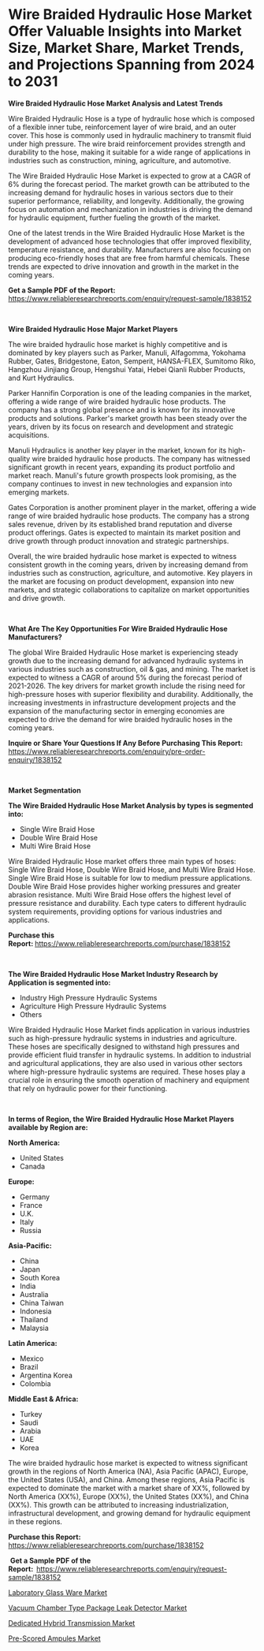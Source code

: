 <p><h1>Wire Braided Hydraulic Hose Market Offer Valuable Insights into Market Size, Market Share, Market Trends, and Projections Spanning from 2024 to 2031</h1></p><p><strong>Wire Braided Hydraulic Hose Market Analysis and Latest Trends</strong></p>
<p><p>Wire Braided Hydraulic Hose is a type of hydraulic hose which is composed of a flexible inner tube, reinforcement layer of wire braid, and an outer cover. This hose is commonly used in hydraulic machinery to transmit fluid under high pressure. The wire braid reinforcement provides strength and durability to the hose, making it suitable for a wide range of applications in industries such as construction, mining, agriculture, and automotive.</p><p>The Wire Braided Hydraulic Hose Market is expected to grow at a CAGR of 6% during the forecast period. The market growth can be attributed to the increasing demand for hydraulic hoses in various sectors due to their superior performance, reliability, and longevity. Additionally, the growing focus on automation and mechanization in industries is driving the demand for hydraulic equipment, further fueling the growth of the market.</p><p>One of the latest trends in the Wire Braided Hydraulic Hose Market is the development of advanced hose technologies that offer improved flexibility, temperature resistance, and durability. Manufacturers are also focusing on producing eco-friendly hoses that are free from harmful chemicals. These trends are expected to drive innovation and growth in the market in the coming years.</p></p>
<p><strong>Get a Sample PDF of the Report:&nbsp;</strong> <a href="https://www.reliableresearchreports.com/enquiry/request-sample/1838152">https://www.reliableresearchreports.com/enquiry/request-sample/1838152</a></p>
<p>&nbsp;</p>
<p><strong>Wire Braided Hydraulic Hose Major Market Players</strong></p>
<p><p>The wire braided hydraulic hose market is highly competitive and is dominated by key players such as Parker, Manuli, Alfagomma, Yokohama Rubber, Gates, Bridgestone, Eaton, Semperit, HANSA-FLEX, Sumitomo Riko, Hangzhou Jinjiang Group, Hengshui Yatai, Hebei Qianli Rubber Products, and Kurt Hydraulics.</p><p>Parker Hannifin Corporation is one of the leading companies in the market, offering a wide range of wire braided hydraulic hose products. The company has a strong global presence and is known for its innovative products and solutions. Parker's market growth has been steady over the years, driven by its focus on research and development and strategic acquisitions.</p><p>Manuli Hydraulics is another key player in the market, known for its high-quality wire braided hydraulic hose products. The company has witnessed significant growth in recent years, expanding its product portfolio and market reach. Manuli's future growth prospects look promising, as the company continues to invest in new technologies and expansion into emerging markets.</p><p>Gates Corporation is another prominent player in the market, offering a wide range of wire braided hydraulic hose products. The company has a strong sales revenue, driven by its established brand reputation and diverse product offerings. Gates is expected to maintain its market position and drive growth through product innovation and strategic partnerships.</p><p>Overall, the wire braided hydraulic hose market is expected to witness consistent growth in the coming years, driven by increasing demand from industries such as construction, agriculture, and automotive. Key players in the market are focusing on product development, expansion into new markets, and strategic collaborations to capitalize on market opportunities and drive growth.</p></p>
<p>&nbsp;</p>
<p><strong>What Are The Key Opportunities For Wire Braided Hydraulic Hose Manufacturers?</strong></p>
<p><p>The global Wire Braided Hydraulic Hose market is experiencing steady growth due to the increasing demand for advanced hydraulic systems in various industries such as construction, oil & gas, and mining. The market is expected to witness a CAGR of around 5% during the forecast period of 2021-2026. The key drivers for market growth include the rising need for high-pressure hoses with superior flexibility and durability. Additionally, the increasing investments in infrastructure development projects and the expansion of the manufacturing sector in emerging economies are expected to drive the demand for wire braided hydraulic hoses in the coming years.</p></p>
<p><strong>Inquire or Share Your Questions If Any Before Purchasing This Report:</strong> <a href="https://www.reliableresearchreports.com/enquiry/pre-order-enquiry/1838152">https://www.reliableresearchreports.com/enquiry/pre-order-enquiry/1838152</a></p>
<p>&nbsp;</p>
<p><strong>Market Segmentation</strong></p>
<p><strong>The Wire Braided Hydraulic Hose Market Analysis by types is segmented into:</strong></p>
<p><ul><li>Single Wire Braid Hose</li><li>Double Wire Braid Hose</li><li>Multi Wire Braid Hose</li></ul></p>
<p><p>Wire Braided Hydraulic Hose market offers three main types of hoses: Single Wire Braid Hose, Double Wire Braid Hose, and Multi Wire Braid Hose. Single Wire Braid Hose is suitable for low to medium pressure applications. Double Wire Braid Hose provides higher working pressures and greater abrasion resistance. Multi Wire Braid Hose offers the highest level of pressure resistance and durability. Each type caters to different hydraulic system requirements, providing options for various industries and applications.</p></p>
<p><strong>Purchase this Report:&nbsp;</strong><a href="https://www.reliableresearchreports.com/purchase/1838152">https://www.reliableresearchreports.com/purchase/1838152</a></p>
<p>&nbsp;</p>
<p><strong>The Wire Braided Hydraulic Hose Market Industry Research by Application is segmented into:</strong></p>
<p><ul><li>Industry High Pressure Hydraulic Systems</li><li>Agriculture High Pressure Hydraulic Systems</li><li>Others</li></ul></p>
<p><p>Wire Braided Hydraulic Hose Market finds application in various industries such as high-pressure hydraulic systems in industries and agriculture. These hoses are specifically designed to withstand high pressures and provide efficient fluid transfer in hydraulic systems. In addition to industrial and agricultural applications, they are also used in various other sectors where high-pressure hydraulic systems are required. These hoses play a crucial role in ensuring the smooth operation of machinery and equipment that rely on hydraulic power for their functioning.</p></p>
<p>&nbsp;</p>
<p><strong>In terms of Region, the Wire Braided Hydraulic Hose Market Players available by Region are:</strong></p>
<p>
    <p> <strong> North America: </strong>
        <ul>
            <li>United States</li>
            <li>Canada</li>
        </ul>
        </p> 
    <p> <strong> Europe: </strong>
        <ul>
            <li>Germany</li>
            <li>France</li>
            <li>U.K.</li>
            <li>Italy</li>
            <li>Russia</li>
        </ul>
        </p> 
    <p> <strong> Asia-Pacific: </strong>
        <ul>
            <li>China</li>
            <li>Japan</li>
            <li>South Korea</li>
            <li>India</li>
            <li>Australia</li>
            <li>China Taiwan</li>
            <li>Indonesia</li>
            <li>Thailand</li>
            <li>Malaysia</li>
        </ul>
        </p> 
    <p> <strong> Latin America: </strong>
        <ul>
            <li>Mexico</li>
            <li>Brazil</li>
            <li>Argentina Korea</li>
            <li>Colombia</li>
        </ul>
        </p> 
    <p> <strong> Middle East & Africa: </strong>
        <ul>
            <li>Turkey</li>
            <li>Saudi</li>
            <li>Arabia</li>
            <li>UAE</li>
            <li>Korea</li>
        </ul>
    </p>
    </p>
<p><p>The wire braided hydraulic hose market is expected to witness significant growth in the regions of North America (NA), Asia Pacific (APAC), Europe, the United States (USA), and China. Among these regions, Asia Pacific is expected to dominate the market with a market share of XX%, followed by North America (XX%), Europe (XX%), the United States (XX%), and China (XX%). This growth can be attributed to increasing industrialization, infrastructural development, and growing demand for hydraulic equipment in these regions.</p></p>
<p><strong>Purchase this Report: </strong><a href="https://www.reliableresearchreports.com/purchase/1838152">https://www.reliableresearchreports.com/purchase/1838152</a></p>
<p>&nbsp;<strong>Get a Sample PDF of the Report:&nbsp;&nbsp;</strong><a href="https://www.reliableresearchreports.com/enquiry/request-sample/1838152">https://www.reliableresearchreports.com/enquiry/request-sample/1838152</a></p>
<p><strong></strong></p>
<p><p><a href="https://view.publitas.com/reportprime-1/laboratory-glass-ware-market-size-focuses-on-market-dynamics-in-depth-analysis-and-future-projections-of-its-market-forecasted-for-period-from-2023-to-2030/">Laboratory Glass Ware Market</a></p><p><a href="https://view.publitas.com/reportprime-1/global-vacuum-chamber-type-package-leak-detector-market-size-and-market-trends-insights-and-projections-from-2023-to-2030/">Vacuum Chamber Type Package Leak Detector Market</a></p><p><a href="https://fuschia-pecorino-a6d.notion.site/Dedicated-Hybrid-Transmission-Market-Size-Growth-and-Forecast-from-2024-2031-31f8ba2e22b047e88606c4c4e1695a15">Dedicated Hybrid Transmission Market</a></p><p><a href="https://view.publitas.com/reportprime-1/pre-scored-ampules-market-size-reflecting-a-forecast-till-2030-market-by-type-by-application-and-by-geography/">Pre-Scored Ampules Market</a></p></p>